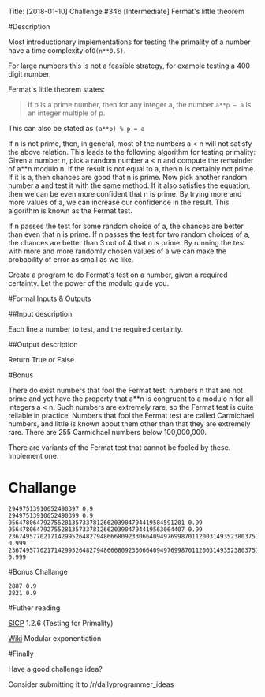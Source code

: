 Title: [2018-01-10] Challenge #346 [Intermediate] Fermat's little theorem

#Description

Most introductionary implementations for testing the primality of a number have a time complexity of`O(n**0.5)`.

For large numbers this is not a feasible strategy, for example testing a [400](https://en.wikipedia.org/wiki/Largest_known_prime_number) digit number.

Fermat's little theorem states:

>  If p is a prime number, then for any integer a, the number `a**p − a` is an integer multiple of p. 

This can also be stated as `(a**p) % p = a`

If n is not prime, then, in general, most of the numbers a < n will not satisfy the above relation. This leads to the following algorithm for testing primality: Given a number n, pick a random number a < n and compute the remainder of a**n modulo n. If the result is not equal to a, then n is certainly not prime. If it is a, then chances are good that n is prime. Now pick another random number a and test it with the same method. If it also satisfies the equation, then we can be even more confident that n is prime. By trying more and more values of a, we can increase our confidence in the result. This algorithm is known as the Fermat test.

If n passes the test for some random choice of a, the chances are better than even that n is prime. If n passes the test for two random choices of a, the chances are better than 3 out of 4 that n is prime. By running the test with more and more randomly chosen values of a we can make the probability of error as small as we like.

Create a program to do Fermat's test on a number, given a required certainty. Let the power of the modulo guide you.

#Formal Inputs & Outputs

##Input description

Each line a number to test, and the required certainty.

##Output description

Return True or False

#Bonus

There do exist numbers that fool the Fermat test: numbers n that are not prime and yet have the property that a**n is congruent to a modulo n for all integers a < n. Such numbers are extremely rare, so the Fermat test is quite reliable in practice. Numbers that fool the Fermat test are called Carmichael numbers, and little is known about them other than that they are extremely rare. There are 255 Carmichael numbers below 100,000,000.

There are variants of the Fermat test that cannot be fooled by these. Implement one.

# Challange

    29497513910652490397 0.9
    29497513910652490399 0.9
    95647806479275528135733781266203904794419584591201 0.99
    95647806479275528135733781266203904794419563064407 0.99
    2367495770217142995264827948666809233066409497699870112003149352380375124855230064891220101264893169 0.999
    2367495770217142995264827948666809233066409497699870112003149352380375124855230068487109373226251983 0.999

#Bonus Challange

    2887 0.9
    2821 0.9

#Futher reading

[SICP](https://mitpress.mit.edu/sicp/toc/toc.html) 1.2.6 (Testing for Primality)

[Wiki](https://en.wikipedia.org/wiki/Modular_exponentiation) Modular exponentiation


#Finally

Have a good challenge idea?

Consider submitting it to /r/dailyprogrammer_ideas
